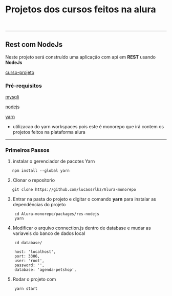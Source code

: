 # Projetos dos cursos feitos na alura
<br>

---

## Rest com NodeJs

Neste projeto será construído uma aplicação com api em **REST** usando **NodeJs**

[curso-projeto](https://cursos.alura.com.br/formacao-node-js-12)


### Pré-requisitos

[mysqli](https://dev.mysql.com/downloads/)

[nodejs](https://nodejs.org/en/download/)

[yarn](https://classic.yarnpkg.com/lang/en/docs/install/#windows-stable)
* utilizacao do yarn workspaces pois este é monorepo que irá contem os projetos feitos na plataforma alura

---

### Primeiros Passos

1. instalar o gerenciador de pacotes Yarn
   
```
   npm install --global yarn
```

2. Clonar o repositorio

```
   git clone https://github.com/lucassrlkz/Alura-monorepo
```

3. Entrar na pasta do projeto e digitar o comando **yarn** para instalar as dependências do projeto

```
    cd Alura-monorepo/packages/res-nodejs
    yarn
```

4. Modificar o arquivo connection.js dentro de database e mudar as variaveis do banco de dados local
   
```
    cd database/

    host: 'localhost',
	port: 3306,
	user: 'root',
	password: '',
	database: 'agenda-petshop',
```

5. Rodar o projeto com
   
```
    yarn start
```